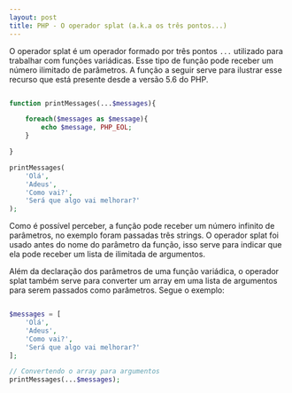```yaml
---
layout: post
title: PHP - O operador splat (a.k.a os três pontos...)
---
```


O operador splat é um operador formado por três pontos `...` utilizado para trabalhar com funções variádicas. Esse tipo de função pode receber um número ilimitado de parâmetros. A função a seguir serve para ilustrar esse recurso que está presente desde a versão 5.6 do PHP.

```php

function printMessages(...$messages){

    foreach($messages as $message){
        echo $message, PHP_EOL;
    }

}

printMessages(
    'Olá', 
    'Adeus', 
    'Como vai?', 
    'Será que algo vai melhorar?'
);

```

Como é possível perceber, a função pode receber um número infinito de parâmetros, no exemplo foram passadas três strings. O operador splat foi usado antes do nome do parâmetro da função, isso serve para indicar que ela pode receber um lista de ilimitada de argumentos.

Além da declaração dos parâmetros de uma função variádica, o operador splat também serve para converter um array em uma lista de argumentos para serem passados como parâmetros. Segue o exemplo:

```php

$messages = [
    'Olá',
    'Adeus',
    'Como vai?',
    'Será que algo vai melhorar?'
];

// Convertendo o array para argumentos
printMessages(...$messages);

```
